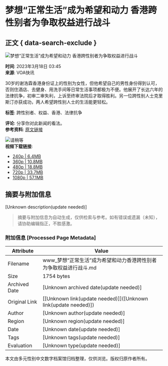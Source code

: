 # 梦想“正常生活”成为希望和动力 香港跨性别者为争取权益进行战斗

## 正文 { data-search-exclude }


![梦想“正常生活”成为希望和动力 香港跨性别者为争取权益进行战斗](https://gdb.voanews.com/01000000-0aff-0242-01f1-08db271d62f4_tv_b1_w1023_r1.jpg)

**时间**: 2023年3月18日 03:45  
**来源**: VOA快讯

30岁的谢浩霖香港身份证上的性别为女性，但他希望自己的男性身份得到认可，否则住酒店、去健身、用洗手间等日常生活事项都极为不便。他展开了长达六年的法律抗争，初审二审失利，上诉至终审法院后才取得胜利。另一位跨性别人士克里斯汀亦获成功，两人希望跨性别人士的生活能更轻松。

**标签**: 跨性别者、权益、香港、法律抗争  

**评论**: 分享你对此新闻的看法。  
**参考资料**: [原文链接](https://www.voachinese.com/a/7010358.html)  

![请稍等](/Content/responsive/img/player-spinner.png)  
**视频下载链接**:  
- [240p | 6.4MB](https://voa-video-ns.akamaized.net/pangeavideo/2023/03/0/01/01000000-0aff-0242-01f1-08db271d62f4_240p.mp4?download=1)  
- [360p | 10.8MB](https://voa-video-ns.akamaized.net/pangeavideo/2023/03/0/01/01000000-0aff-0242-01f1-08db271d62f4.mp4?download=1)  
- [480p | 18.8MB](https://voa-video-ns.akamaized.net/pangeavideo/2023/03/0/01/01000000-0aff-0242-01f1-08db271d62f4_480p.mp4?download=1)  
- [720p | 33.7MB](https://voa-video-ns.akamaized.net/pangeavideo/2023/03/0/01/01000000-0aff-0242-01f1-08db271d62f4_720p.mp4?download=1)  
- [1080p | 57.1MB](https://voa-video-ns.akamaized.net/pangeavideo/2023/03/0/01/01000000-0aff-0242-01f1-08db271d62f4_1080p.mp4?download=1)  
<!-- tcd_original_link https://www.voachinese.com/a/7010358.html -->


## 摘要与附加信息

<!-- tcd_abstract -->
[Unknown description(update needed)]
<!-- tcd_abstract_end -->

> 摘要与附加信息为自动生成，仅供检索与参考。如有错误或遗漏（未知），请协助编辑指正，不胜感激。

### 附加信息 [Processed Page Metadata]

| Attribute       | Value                                  |
|-----------------|----------------------------------------|
| Filename        | www_梦想“正常生活”成为希望和动力香港跨性别者为争取权益进行战斗.md                             |
| Size            | 1754 bytes                           |
| Archived Date   | [Unknown archived date(update needed)]                             |
| Original Link   | [[Unknown link(update needed)]]([Unknown link(update needed)])                       |
| Author          | [Unknown author(update needed)]                               |
| Region          | [Unknown region(update needed)]                               |
| Date            | [Unknown date(update needed)]                                 |
| Tags            | [Unknown tags(update needed)]                                 |
| Evaluation            | [Unknown type(update needed)]                                 |
<!-- tcd_table_end -->

本文由多元性别中文数字档案馆归档整理，仅供浏览。版权归原作者所有。

